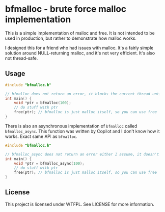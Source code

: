 # bfmalloc - brute force malloc implementation

This is a simple implementation of malloc and free. It is not intended to be used in production, but rather to demonstrate how malloc works.

I designed this for a friend who had issues with malloc. It's a fairly simple solution around NULL-returning malloc, and it's not very efficient. It's also not thread-safe.

## Usage

```c
#include "bfmalloc.h"

// bfmalloc does not return an error, it blocks the current thread until malloc stops returning NULL
int main() {
    void *ptr = bfmalloc(100);
    // do stuff with ptr
    free(ptr); // bfmalloc is just malloc itself, so you can use free
}
```

There is also an asynchronous implementation of `bfmalloc` called `bfmalloc_async`. This function was written by Copilot and I don't know how it works. Exact same API as `bfmalloc`.

```c
#include "bfmalloc.h"

// bfmalloc_async does not return an error either I assume, it doesn't block the current thread until malloc stops returning NULL
int main() {
    void *ptr = bfmalloc_async(100);
    // do stuff with ptr
    free(ptr); // bfmalloc is just malloc itself, so you can use free
}
```

## License
This project is licensed under WTFPL. See LICENSE for more information.